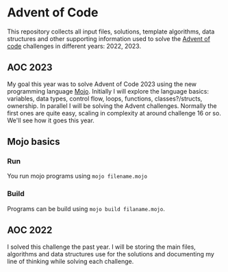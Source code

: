 # Advent of Code

This repository collects all input files, solutions, template algorithms, data structures and other supporting information used to solve the [Advent of code](https://adventofcode.com) challenges in different years: 2022, 2023.

## AOC 2023

My goal this year was to solve Advent of Code 2023 using the new programming language [Mojo](https://docs.modular.com/mojo/). Initially I will explore the language basics: variables, data types, control flow, loops, functions, classes?/structs, ownership. In parallel I will be solving the Advent challenges. Normally the first ones are quite easy, scaling in complexity at around challenge 16 or so. We'll see how it goes this year.

## Mojo basics

### Run
You run mojo programs using `mojo filename.mojo`

### Build
Programs can be build using `mojo build filaname.mojo`.

## AOC 2022
I solved this challenge the past year. I will be storing the main files, algorithms and data structures use for the solutions and documenting my line of thinking while solving each challenge.

